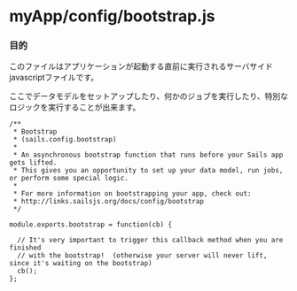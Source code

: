 # myApp/config/bootstrap.js
### 目的
このファイルはアプリケーションが起動する直前に実行されるサーバサイドjavascriptファイルです。

ここでデータモデルをセットアップしたり、何かのジョブを実行したり、特別なロジックを実行することが出来ます。


<docmeta name="uniqueID" value="bootstrapjs878964">
<docmeta name="displayName" value="bootstrap.js">

```
/**
 * Bootstrap
 * (sails.config.bootstrap)
 *
 * An asynchronous bootstrap function that runs before your Sails app gets lifted.
 * This gives you an opportunity to set up your data model, run jobs, or perform some special logic.
 *
 * For more information on bootstrapping your app, check out:
 * http://links.sailsjs.org/docs/config/bootstrap
 */

module.exports.bootstrap = function(cb) {

  // It's very important to trigger this callback method when you are finished
  // with the bootstrap!  (otherwise your server will never lift, since it's waiting on the bootstrap)
  cb();
};

```
